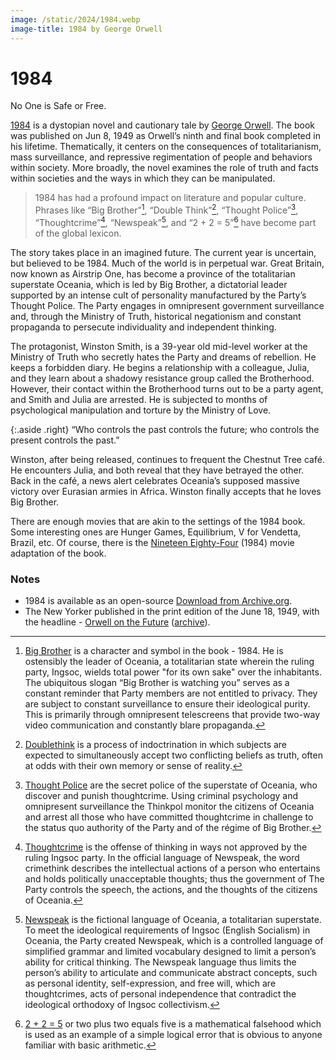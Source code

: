 ```yaml
---
image: /static/2024/1984.webp
image-title: 1984 by George Orwell
---
```


# 1984

No One is Safe or Free.

[1984](https://en.wikipedia.org/wiki/Nineteen_Eighty-Four) is a dystopian novel and cautionary tale by [George Orwell](https://en.wikipedia.org/wiki/George_Orwell). The book was published on Jun 8, 1949 as Orwell’s ninth and final book completed in his lifetime. Thematically, it centers on the consequences of totalitarianism, mass surveillance, and repressive regimentation of people and behaviors within society. More broadly, the novel examines the role of truth and facts within societies and the ways in which they can be manipulated.

> 1984 has had a profound impact on literature and popular culture. Phrases like “Big Brother”[^bigbrother], “Double Think”[^doublethink], “Thought Police”[^thoughtpolice], “Thoughtcrime”[^thoughtcrime], “Newspeak”[^newspeak], and “2 + 2 = 5”[^225] have become part of the global lexicon.

The story takes place in an imagined future. The current year is uncertain, but believed to be 1984. Much of the world is in perpetual war. Great Britain, now known as Airstrip One, has become a province of the totalitarian superstate Oceania, which is led by Big Brother, a dictatorial leader supported by an intense cult of personality manufactured by the Party’s Thought Police. The Party engages in omnipresent government surveillance and, through the Ministry of Truth, historical negationism and constant propaganda to persecute individuality and independent thinking.

The protagonist, Winston Smith, is a 39-year old mid-level worker at the Ministry of Truth who secretly hates the Party and dreams of rebellion. He keeps a forbidden diary. He begins a relationship with a colleague, Julia, and they learn about a shadowy resistance group called the Brotherhood. However, their contact within the Brotherhood turns out to be a party agent, and Smith and Julia are arrested. He is subjected to months of psychological manipulation and torture by the Ministry of Love.

{:.aside .right}
“Who controls the past controls the future; who controls the present controls the past.”

Winston, after being released, continues to frequent the Chestnut Tree café. He encounters Julia, and both reveal that they have betrayed the other. Back in the café, a news alert celebrates Oceania’s supposed massive victory over Eurasian armies in Africa. Winston finally accepts that he loves Big Brother.

There are enough movies that are akin to the settings of the 1984 book. Some interesting ones are Hunger Games, Equilibrium, V for Vendetta, Brazil, etc. Of course, there is the [Nineteen Eighty-Four](https://en.wikipedia.org/wiki/Nineteen_Eighty-Four_(1984_film)) (1984) movie adaptation of the book.

### Notes

- 1984 is available as an open-source [Download from Archive.org](https://archive.org/details/GeorgeOrwells1984).
- The New Yorker published in the print edition of the June 18, 1949, with the headline - [Orwell on the Future](https://www.newyorker.com/magazine/1949/06/18/1984-book-review-george-orwell) ([archive](https://web.archive.org/web/20240708175347/https://www.newyorker.com/magazine/1949/06/18/1984-book-review-george-orwell)).

[^bigbrother]: [Big Brother](https://en.wikipedia.org/wiki/Big_Brother_(Nineteen_Eighty-Four)) is a character and symbol in the book - 1984. He is ostensibly the leader of Oceania, a totalitarian state wherein the ruling party, Ingsoc, wields total power "for its own sake" over the inhabitants. The ubiquitous slogan “Big Brother is watching you” serves as a constant reminder that Party members are not entitled to privacy. They are subject to constant surveillance to ensure their ideological purity. This is primarily through omnipresent telescreens that provide two-way video communication and constantly blare propaganda.
[^doublethink]: [Doublethink](https://en.wikipedia.org/wiki/Doublethink) is a process of indoctrination in which subjects are expected to simultaneously accept two conflicting beliefs as truth, often at odds with their own memory or sense of reality.
[^thoughtpolice]: [Thought Police](https://en.wikipedia.org/wiki/Thought_Police) are the secret police of the superstate of Oceania, who discover and punish thoughtcrime. Using criminal psychology and omnipresent surveillance the Thinkpol monitor the citizens of Oceania and arrest all those who have committed thoughtcrime in challenge to the status quo authority of the Party and of the régime of Big Brother.
[^thoughtcrime]: [Thoughtcrime](https://en.wikipedia.org/wiki/Thoughtcrime) is the offense of thinking in ways not approved by the ruling Ingsoc party. In the official language of Newspeak, the word crimethink describes the intellectual actions of a person who entertains and holds politically unacceptable thoughts; thus the government of The Party controls the speech, the actions, and the thoughts of the citizens of Oceania.
[^newspeak]: [Newspeak](https://en.wikipedia.org/wiki/Newspeak) is the fictional language of Oceania, a totalitarian superstate. To meet the ideological requirements of Ingsoc (English Socialism) in Oceania, the Party created Newspeak, which is a controlled language of simplified grammar and limited vocabulary designed to limit a person’s ability for critical thinking. The Newspeak language thus limits the person’s ability to articulate and communicate abstract concepts, such as personal identity, self-expression, and free will, which are thoughtcrimes, acts of personal independence that contradict the ideological orthodoxy of Ingsoc collectivism.
[^225]:[2 + 2 = 5](https://en.wikipedia.org/wiki/2_%2B_2_%3D_5) or two plus two equals five is a mathematical falsehood which is used as an example of a simple logical error that is obvious to anyone familiar with basic arithmetic.